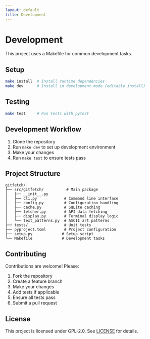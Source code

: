 ```yaml
---
layout: default
title: Development
---
```


# Development

This project uses a Makefile for common development tasks.

## Setup

```bash
make install  # Install runtime dependencies
make dev      # Install in development mode (editable install)
```

## Testing

```bash
make test     # Run tests with pytest
```

## Development Workflow

1. Clone the repository
2. Run `make dev` to set up development environment
3. Make your changes
4. Run `make test` to ensure tests pass

## Project Structure

```
gitfetch/
├── src/gitfetch/          # Main package
│   ├── __init__.py
│   ├── cli.py            # Command line interface
│   ├── config.py         # Configuration handling
│   ├── cache.py          # SQLite caching
│   ├── fetcher.py        # API data fetching
│   ├── display.py        # Terminal display logic
│   └── text_patterns.py  # ASCII art patterns
├── tests/                # Unit tests
├── pyproject.toml        # Project configuration
├── setup.py             # Setup script
└── Makefile             # Development tasks
```

## Contributing

Contributions are welcome! Please:

1. Fork the repository
2. Create a feature branch
3. Make your changes
4. Add tests if applicable
5. Ensure all tests pass
6. Submit a pull request

## License

This project is licensed under GPL-2.0. See [LICENSE](../LICENSE) for details.
